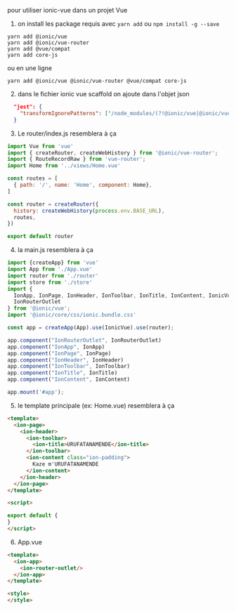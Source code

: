 pour utiliser ionic-vue dans un projet Vue

1) on install les package requis avec ```yarn add``` ou ```npm install -g --save```

```
yarn add @ionic/vue
yarn add @ionic/vue-router
yarn add @vue/compat
yarn add core-js
```

ou  en une ligne
```
yarn add @ionic/vue @ionic/vue-router @vue/compat core-js
```
2) dans le fichier ionic vue scaffold on ajoute dans l'objet json

```json
  "jest": {
    "transformIgnorePatterns": ["/node_modules/(?!@ionic/vue|@ionic/vue-router|@ionic/core|@stencil/core|ionicons)"]
  }
```

3) Le router/index.js resemblera à ça
```js
import Vue from 'vue'
import { createRouter, createWebHistory } from '@ionic/vue-router';
import { RouteRecordRaw } from 'vue-router';
import Home from '../views/Home.vue'

const routes = [
  { path: '/', name: 'Home', component: Home},
]

const router = createRouter({
  history: createWebHistory(process.env.BASE_URL),
  routes,
})

export default router
```

4) la main.js resemblera à ça
```js
import {createApp} from 'vue'
import App from './App.vue'
import router from './router'
import store from './store'
import {
  IonApp, IonPage, IonHeader, IonToolbar, IonTitle, IonContent, IonicVue,
  IonRouterOutlet 
} from '@ionic/vue';
import '@ionic/core/css/ionic.bundle.css'

const app = createApp(App).use(IonicVue).use(router);

app.component("IonRouterOutlet", IonRouterOutlet)
app.component("IonApp", IonApp)
app.component("IonPage", IonPage)
app.component("IonHeader", IonHeader)
app.component("IonToolbar", IonToolbar)
app.component("IonTitle", IonTitle)
app.component("IonContent", IonContent)

app.mount('#app');
```

5) le template principale (ex: Home.vue) resemblera à ça
```html
<template>
  <ion-page>
    <ion-header>
      <ion-toolbar>
        <ion-title>URUFATANAMENDE</ion-title>
      </ion-toolbar>
      <ion-content class="ion-padding">
        Kaze m'URUFATANAMENDE
      </ion-content>
    </ion-header>
  </ion-page>
</template>

<script>

export default {
}
</script>
```

6) App.vue

```html
<template>
  <ion-app>
    <ion-router-outlet/>
  </ion-app>
</template>

<style>
</style>
```